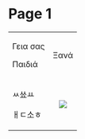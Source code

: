 # Page 1

|                              |                                                                                                                                                                                              |
| ---------------------------- | :------------------------------------------------------------------------------------------------------------------------------------------------------------------------------------------: |
| <p>Γεια σας</p><p>Παιδιά</p> |                                                                                             Ξανά                                                                                             |
| <p>ㅆ쑈ㅛ</p><p>ㅐㄷ소ㅎ</p>        | ![](https://images.unsplash.com/photo-1587502538004-e9ec84b491c4?crop=entropy\&cs=srgb\&fm=jpg\&ixid=MnwxOTcwMjR8MXwxfHNlYXJjaHwxfHxhdXR1bW58ZW58MHx8fHwxNjMyMTIyNzU4\&ixlib=rb-1.2.1\&q=85) |

